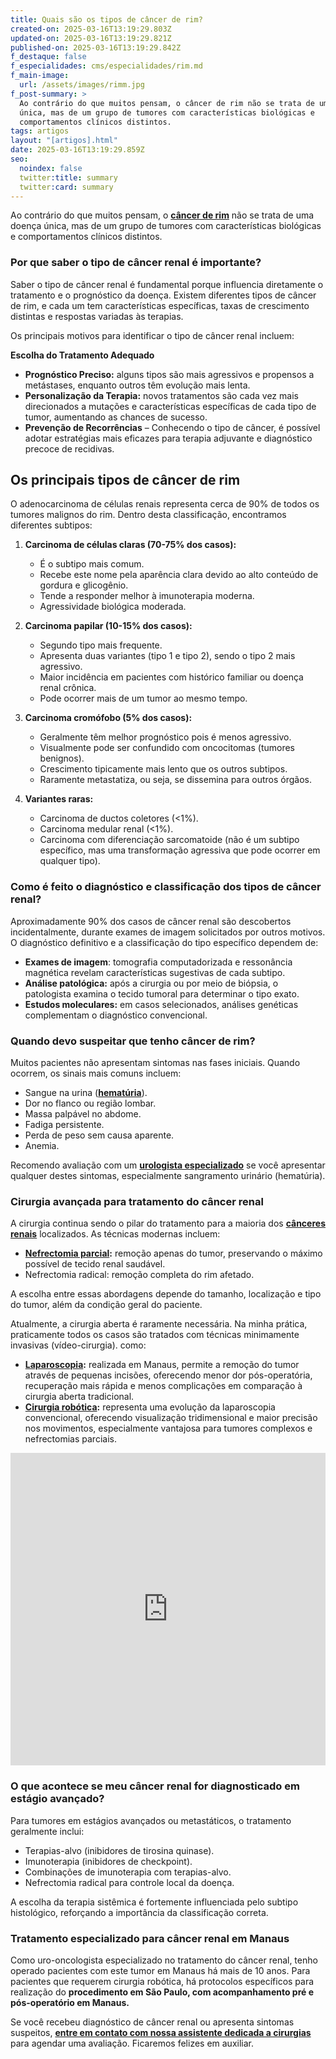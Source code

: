 ```yaml
---
title: Quais são os tipos de câncer de rim?
created-on: 2025-03-16T13:19:29.803Z
updated-on: 2025-03-16T13:19:29.821Z
published-on: 2025-03-16T13:19:29.842Z
f_destaque: false
f_especialidades: cms/especialidades/rim.md
f_main-image:
  url: /assets/images/rimm.jpg
f_post-summary: >
  Ao contrário do que muitos pensam, o câncer de rim não se trata de uma doença
  única, mas de um grupo de tumores com características biológicas e
  comportamentos clínicos distintos.
tags: artigos
layout: "[artigos].html"
date: 2025-03-16T13:19:29.859Z
seo:
  noindex: false
  twitter:title: summary
  twitter:card: summary
---
```

Ao contrário do que muitos pensam, o **[câncer de rim](https://uroconsult.com.br/artigos/c%C3%A2ncer-de-rim-no-amazonas-qual-a-preval%C3%AAncia-na-regi%C3%A3o/)** não se trata de uma doença única, mas de um grupo de tumores com características biológicas e comportamentos clínicos distintos.

### Por que saber o tipo de câncer renal é importante?

Saber o tipo de câncer renal é fundamental porque influencia diretamente o tratamento e o prognóstico da doença. Existem diferentes tipos de câncer de rim, e cada um tem características específicas, taxas de crescimento distintas e respostas variadas às terapias.

Os principais motivos para identificar o tipo de câncer renal incluem:

**Escolha do Tratamento Adequado** 

* **Prognóstico Preciso:** alguns tipos são mais agressivos e propensos a metástases, enquanto outros têm evolução mais lenta.
* **Personalização da Terapia:** novos tratamentos são cada vez mais direcionados a mutações e características específicas de cada tipo de tumor, aumentando as chances de sucesso.
* **Prevenção de Recorrências** – Conhecendo o tipo de câncer, é possível adotar estratégias mais eficazes para terapia adjuvante e diagnóstico precoce de recidivas.

## Os principais tipos de câncer de rim

O adenocarcinoma de células renais representa cerca de 90% de todos os tumores malignos do rim. Dentro desta classificação, encontramos diferentes subtipos:

1. **Carcinoma de células claras (70-75% dos casos):**

   * É o subtipo mais comum.
   * Recebe este nome pela aparência clara devido ao alto conteúdo de gordura e glicogênio.
   * Tende a responder melhor à imunoterapia moderna.
   * Agressividade biológica moderada.
2. **Carcinoma papilar (10-15% dos casos):**

   * Segundo tipo mais frequente.
   * Apresenta duas variantes (tipo 1 e tipo 2), sendo o tipo 2 mais agressivo.
   * Maior incidência em pacientes com histórico familiar ou doença renal crônica.
   * Pode ocorrer mais de um tumor ao mesmo tempo.
3. **Carcinoma cromófobo (5% dos casos):**

   * Geralmente têm melhor prognóstico pois é menos agressivo.
   * Visualmente pode ser confundido com oncocitomas (tumores benignos).
   * Crescimento tipicamente mais lento que os outros subtipos.
   * Raramente metastatiza, ou seja, se dissemina para outros órgãos.
4. **Variantes raras:**

   * Carcinoma de ductos coletores (<1%).
   * Carcinoma medular renal (<1%).
   * Carcinoma com diferenciação sarcomatoide (não é um subtipo específico, mas uma transformação agressiva que pode ocorrer em qualquer tipo).

### Como é feito o diagnóstico e classificação dos tipos de câncer renal?

Aproximadamente 90% dos casos de câncer renal são descobertos incidentalmente, durante exames de imagem solicitados por outros motivos. O diagnóstico definitivo e a classificação do tipo específico dependem de:

* **Exames de imagem**: tomografia computadorizada e ressonância magnética revelam características sugestivas de cada subtipo.
* **Análise patológica:** após a cirurgia ou por meio de biópsia, o patologista examina o tecido tumoral para determinar o tipo exato.
* **Estudos moleculares:** em casos selecionados, análises genéticas complementam o diagnóstico convencional.

### Quando devo suspeitar que tenho câncer de rim?

Muitos pacientes não apresentam sintomas nas fases iniciais. Quando ocorrem, os sinais mais comuns incluem:

* Sangue na urina (**[hematúria](https://uroconsult.com.br/artigos/hematuria-diagnostico-e-tratamento-do-sangramento-urinario/)**).
* Dor no flanco ou região lombar.
* Massa palpável no abdome.
* Fadiga persistente.
* Perda de peso sem causa aparente.
* Anemia.

Recomendo avaliação com um **[urologista especializado](https://uroconsult.com.br/artigos/urologista-em-manaus/)** se você apresentar qualquer destes sintomas, especialmente sangramento urinário (hematúria).

### Cirurgia avançada para tratamento do câncer renal

A cirurgia continua sendo o pilar do tratamento para a maioria dos **[cânceres renais](https://uroconsult.com.br/artigos/c%C3%A2ncer-de-rim-da-crescente-incid%C3%AAncia-%C3%A0-nefrectomia-parcial/)** localizados. As técnicas modernas incluem:

* **[Nefrectomia parcial](https://uroconsult.com.br/artigos/c%C3%A2ncer-de-rim-da-crescente-incid%C3%AAncia-%C3%A0-nefrectomia-parcial/):** remoção apenas do tumor, preservando o máximo possível de tecido renal saudável.
* Nefrectomia radical: remoção completa do rim afetado.

A escolha entre essas abordagens depende do tamanho, localização e tipo do tumor, além da condição geral do paciente.

Atualmente, a cirurgia aberta é raramente necessária. Na minha prática, praticamente todos os casos são tratados com técnicas minimamente invasivas (vídeo-cirurgia). como:

* **[Laparoscopia](https://uroconsult.com.br/artigos/retirada-do-rim-por-laparoscopia-como-e-feita/):** realizada em Manaus, permite a remoção do tumor através de pequenas incisões, oferecendo menor dor pós-operatória, recuperação mais rápida e menos complicações em comparação à cirurgia aberta tradicional.
* **[Cirurgia robótica](https://uroconsult.com.br/artigos/rob%C3%B3tica-na-cirurgia-de-pr%C3%B3stata-entendendo-as-partes-do-sistema-cir%C3%BArgico/):** representa uma evolução da laparoscopia convencional, oferecendo visualização tridimensional e maior precisão nos movimentos, especialmente vantajosa para tumores complexos e nefrectomias parciais.

<div style="text-align: center; margin-bottom: 20px;">
  <iframe
    width="100%"
    height="500"
    src="https://www.youtube.com/embed/xMK56iSeqQU"
    title="Veja como acontece uma cirurgia robótica #cancerderim #cancerdeprostata #cirurgiarobotica"
    frameborder="0"
    allow="accelerometer; autoplay; clipboard-write; encrypted-media; gyroscope; picture-in-picture; web-share"
    referrerpolicy="strict-origin-when-cross-origin"
    allowfullscreen
    id="responsive-video"
    style="max-width: 800px; margin: 0 auto; display: block;"
  ></iframe>
  <script>
    function adjustIframeHeight() {
      var iframe = document.getElementById('responsive-video');
      if (window.innerWidth < 768) {
        iframe.style.height = '300px'; // Altura para celular
      } else {
        iframe.style.height = '500px'; // Altura para desktop
      }
    }  </script>
</div>

### O que acontece se meu câncer renal for diagnosticado em estágio avançado?

Para tumores em estágios avançados ou metastáticos, o tratamento geralmente inclui:

* Terapias-alvo (inibidores de tirosina quinase).
* Imunoterapia (inibidores de checkpoint).
* Combinações de imunoterapia com terapias-alvo.
* Nefrectomia radical para controle local da doença.

A escolha da terapia sistêmica é fortemente influenciada pelo subtipo histológico, reforçando a importância da classificação correta.

### Tratamento especializado para câncer renal em Manaus

Como uro-oncologista especializado no tratamento do câncer renal, tenho operado pacientes com este tumor em Manaus há mais de 10 anos. Para pacientes que requerem cirurgia robótica, há protocolos específicos para realização do **procedimento em São Paulo, com acompanhamento pré e pós-operatório em Manaus.**

Se você recebeu diagnóstico de câncer renal ou apresenta sintomas suspeitos, **[entre em contato com nossa assistente dedicada a cirurgias](https://api.whatsapp.com/send?phone=5592982252490)** para agendar uma avaliação. Ficaremos felizes em auxiliar.